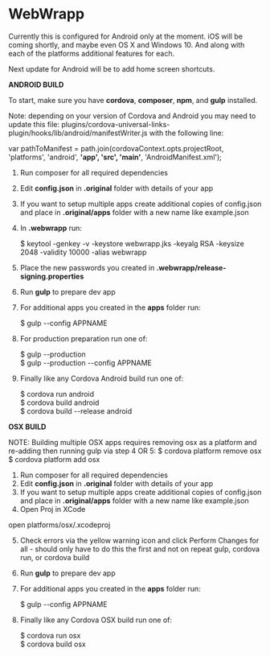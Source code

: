 # WebWrapp

Currently this is configured for Android only at the moment. iOS will be coming shortly, and maybe even OS X and Windows 10. And along with each of the platforms additional features for each.

Next update for Android will be to add home screen shortcuts.


**ANDROID BUILD**

To start, make sure you have **cordova**, **composer**, **npm**, and **gulp** installed.

Note: depending on your version of Cordova and Android you may need to update this file:
plugins/cordova-universal-links-plugin/hooks/lib/android/manifestWriter.js with the following line:

  var pathToManifest = path.join(cordovaContext.opts.projectRoot, 'platforms', 'android', **'app', 'src', 'main'**, 'AndroidManifest.xml');

1. Run composer for all required dependencies
2. Edit **config.json** in **.original** folder with details of your app
3. If you want to setup multiple apps create additional copies of config.json and place in **.original/apps** folder with a new name like example.json
4. In **.webwrapp** run:

    $ keytool -genkey -v -keystore webwrapp.jks -keyalg RSA -keysize 2048 -validity 10000 -alias webwrapp

5. Place the new passwords you created in **.webwrapp/release-signing.properties**
6. Run **gulp** to prepare dev app
7. For additional apps you created in  the **apps** folder run:

    $ gulp --config APPNAME

8. For production preparation run one of:

    $ gulp --production  
    $ gulp --production --config APPNAME

9. Finally like any Cordova Android build run one of:

    $ cordova run android  
    $ cordova build android  
    $ cordova build --release android


**OSX BUILD**

NOTE: Building multiple OSX apps requires removing osx as a platform and re-adding then running gulp via step 4 OR 5:
  $ cordova platform remove osx
  $ cordova platform add osx

1. Run composer for all required dependencies
2. Edit **config.json** in **.original** folder with details of your app
3. If you want to setup multiple apps create additional copies of config.json and place in **.original/apps** folder with a new name like example.json
4. Open Proj in XCode

  open platforms/osx/<APPNAME>.xcodeproj

5. Check errors via the yellow warning icon and click Perform Changes for all - should only have to do this the first and not on repeat gulp, cordova run, or cordova build

4. Run **gulp** to prepare dev app
5. For additional apps you created in  the **apps** folder run:

    $ gulp --config APPNAME

6. Finally like any Cordova OSX build run one of:

    $ cordova run osx  
    $ cordova build osx  
